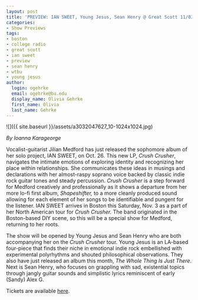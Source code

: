 ```yaml
---
layout: post
title: 'PREVIEW: IAN SWEET, Young Jesus, Sean Henry @ Great Scott 11/03'
categories:
- Show Previews
tags:
- boston
- college radio
- great scott
- ian sweet
- preview
- sean henry
- wtbu
- young jesus
author:
  login: ogehrke
  email: ogehrke@bu.edu
  display_name: Olivia Gehrke
  first_name: Olivia
  last_name: Gehrke
---
```

![]({{ site.baseurl }}/assets/a3032047627_10-1024x1024.jpg)

_By Ioanna Karageorge_

Vocalist-guitarist Jilian Medford has just released the sophomore album of her solo project, IAN SWEET, on Oct. 26. This new LP, _Crush Crusher_, navigates the intimate emotions of exploring identity and recognizing her place within relationships. She communicates these ideas in musings and declarations with her almost-raspy soprano voice backed by classic indie rock guitar tones and steady percussion. _Crush Crusher_ is a step forward for Medford creatively and professionally as it shows a departure from her more lo-fi first album, _Shapeshifter,_ to a more cleanly produced sound allowing for each element of her songs to be identifiable and pungent for the listener. IAN SWEET arrives in Boston this Saturday, Nov. 3 as a part of her North American tour for _Crush Crusher._ The band originated in the Boston-based DIY scene, so this will be a special show for Medford, returning to her roots.

The show will be opened by Young Jesus and Sean Henry who are both accompanying her on the _Crush Crusher_ tour. Young Jesus is an LA-based four-piece that finds their niche in emotional indie rock embellished with experimental polyrhythms and shouted philosophical observations. They also have just released an album this month, _The Whole Thing Is Just There_. Next is Sean Henry, who focuses on grappling with sad, existential topics through jangly guitar sounds and simplistic lyrics reminiscent of early (Sandy) Alex G.

Tickets are available [here](https://www.axs.com/events/360337/ian-sweet-tickets?skin=greatscott).